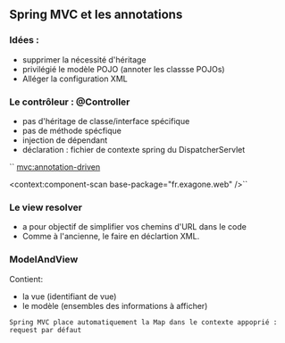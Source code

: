 ## Spring MVC et les annotations

### Idées :
* supprimer la nécessité d'héritage
* privilégié le modèle POJO (annoter les classse POJOs)
* Alléger la configuration XML

### Le contrôleur : @Controller
* pas d'héritage de classe/interface spécifique
* pas de méthode spécfique
* injection de dépendant
* déclaration : fichier de contexte spring du DispatcherServlet

``
<mvc:annotation-driven>

<context:component-scan base-package="fr.exagone.web" />``

### Le view resolver
* a pour objectif de simplifier vos chemins d'URL dans le code
* Comme à l'ancienne, le faire en déclartion XML.

### ModelAndView
Contient:
* la vue (identifiant de vue)
* le modèle (ensembles des informations à afficher)

`Spring MVC place automatiquement la Map dans le contexte appoprié : request par défaut`
